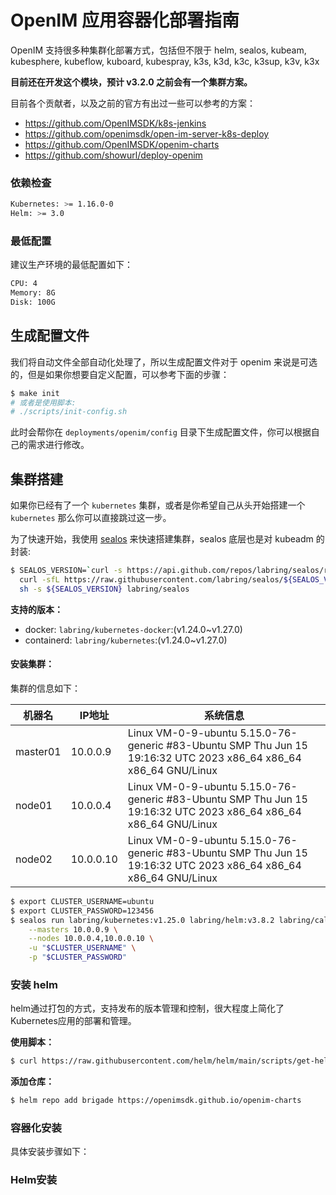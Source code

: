 # OpenIM 应用容器化部署指南

OpenIM 支持很多种集群化部署方式，包括但不限于 helm, sealos, kubeam, kubesphere, kubeflow, kuboard, kubespray, k3s, k3d, k3c, k3sup, k3v, k3x

**目前还在开发这个模块，预计 v3.2.0 之前会有一个集群方案。**

目前各个贡献者，以及之前的官方有出过一些可以参考的方案：

- https://github.com/OpenIMSDK/k8s-jenkins
- https://github.com/openimsdk/open-im-server-k8s-deploy
- https://github.com/OpenIMSDK/openim-charts
- https://github.com/showurl/deploy-openim


### 依赖检查

```bash
Kubernetes: >= 1.16.0-0
Helm: >= 3.0
```


### 最低配置

建议生产环境的最低配置如下：

```bash
CPU: 4
Memory: 8G
Disk: 100G
```

## 生成配置文件

我们将自动文件全部自动化处理了，所以生成配置文件对于 openim 来说是可选的，但是如果你想要自定义配置，可以参考下面的步骤：

```bash
$ make init
# 或者是使用脚本:
# ./scripts/init-config.sh
```
此时会帮你在 `deployments/openim/config` 目录下生成配置文件，你可以根据自己的需求进行修改。


## 集群搭建

如果你已经有了一个 `kubernetes` 集群，或者是你希望自己从头开始搭建一个 `kubernetes` 那么你可以直接跳过这一步。

为了快速开始，我使用 [sealos](https://github.com/labring/sealos) 来快速搭建集群，sealos 底层也是对 kubeadm 的封装:

```bash
$ SEALOS_VERSION=`curl -s https://api.github.com/repos/labring/sealos/releases/latest | grep -oE '"tag_name": "[^"]+"' | head -n1 | cut -d'"' -f4` && \
  curl -sfL https://raw.githubusercontent.com/labring/sealos/${SEALOS_VERSION}/scripts/install.sh |
  sh -s ${SEALOS_VERSION} labring/sealos
```

**支持的版本：**

+ docker: `labring/kubernetes-docker`:(v1.24.0~v1.27.0)
+ containerd: `labring/kubernetes`:(v1.24.0~v1.27.0)


#### 安装集群：

集群的信息如下：

| 机器名   | IP地址          | 系统信息                                                                                                    |
|---------|-----------------|------------------------------------------------------------------------------------------------------------|
| master01| 10.0.0.9   | Linux VM-0-9-ubuntu 5.15.0-76-generic #83-Ubuntu SMP Thu Jun 15 19:16:32 UTC 2023 x86_64 x86_64 x86_64 GNU/Linux |
| node01  | 10.0.0.4   | Linux VM-0-9-ubuntu 5.15.0-76-generic #83-Ubuntu SMP Thu Jun 15 19:16:32 UTC 2023 x86_64 x86_64 x86_64 GNU/Linux |
| node02  | 10.0.0.10  | Linux VM-0-9-ubuntu 5.15.0-76-generic #83-Ubuntu SMP Thu Jun 15 19:16:32 UTC 2023 x86_64 x86_64 x86_64 GNU/Linux |

```bash
$ export CLUSTER_USERNAME=ubuntu
$ export CLUSTER_PASSWORD=123456
$ sealos run labring/kubernetes:v1.25.0 labring/helm:v3.8.2 labring/calico:v3.24.1 \
    --masters 10.0.0.9 \
    --nodes 10.0.0.4,10.0.0.10 \
    -u "$CLUSTER_USERNAME" \
    -p "$CLUSTER_PASSWORD"
```

### 安装 helm

helm通过打包的方式，支持发布的版本管理和控制，很大程度上简化了Kubernetes应用的部署和管理。


**使用脚本：**

```bash
$ curl https://raw.githubusercontent.com/helm/helm/main/scripts/get-helm-3 | bash
```

**添加仓库：**

```bash
$ helm repo add brigade https://openimsdk.github.io/openim-charts
```


### 容器化安装

具体安装步骤如下：



### Helm安装
